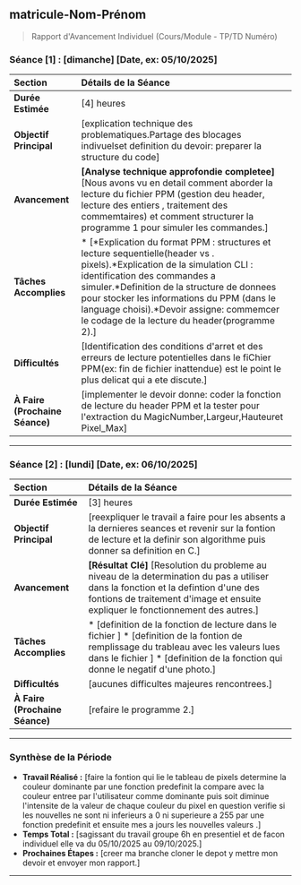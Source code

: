 ## **matricule-Nom-Prénom**

> Rapport d'Avancement Individuel (Cours/Module - TP/TD Numéro)

### **Séance [1] : [dimanche] [Date, ex: 05/10/2025]**

| Section | Détails de la Séance |
| :--- | :--- |
| **Durée Estimée** | [4] heures |
| **Objectif Principal** | [explication technique des problematiques.Partage des blocages indivuelset definition du devoir: preparer la structure du code] |
| **Avancement** | **[Analyse technique approfondie completee]** [Nous avons vu en detail comment aborder la lecture du fichier PPM (gestion deu header, lecture des entiers , traitement des commemtaires) et comment structurer la programme 1 pour simuler les commandes.] |
| **Tâches Accomplies** | * [*Explication du format PPM : structures et lecture sequentielle(header vs . pixels).*Explication de la simulation CLI : identification des commandes a simuler.*Definition de la structure de donnees pour stocker les informations du PPM (dans le language choisi).*Devoir assigne: commemcer le codage de la lecture du header(programme 2).] |
| **Difficultés** | [Identification des conditions d'arret et des erreurs de lecture potentielles dans le fiChier PPM(ex: fin de fichier inattendue) est le point le plus delicat qui a ete discute.] |
| **À Faire (Prochaine Séance)** | [implementer le devoir donne: coder la fonction de lecture du header PPM et la tester pour l'extraction du MagicNumber,Largeur,Hauteuret Pixel_Max] |

---

### **Séance [2] : [lundi] [Date, ex: 06/10/2025]**

| Section | Détails de la Séance |
| :--- | :--- |
| **Durée Estimée** | [3] heures |
| **Objectif Principal** | [reexpliquer le travail a faire pour les absents a la dernieres seances et revenir sur la fontion de lecture et la definir son algorithme puis donner sa definition en C.] |
| **Avancement** | **[Résultat Clé]** [Resolution du probleme au niveau de la determination du pas a utiliser dans la fonction et la defintion d'une des fontions de traitement d'image et ensuite expliquer le fonctionnement des autres.] |
| **Tâches Accomplies** | * [definition de la fonction de lecture dans le fichier ] * [definition de la fontion de remplissage du trableau avec les valeurs lues dans le fichier ] * [definition de la fonction qui donne le negatif d'une photo.] |
| **Difficultés** | [aucunes difficultes majeures rencontrees.] |
| **À Faire (Prochaine Séance)** | [refaire le programme 2.] |

---

### **Synthèse de la Période**

* **Travail Réalisé :** [faire la fontion qui lie le tableau de pixels determine la couleur dominante par une fonction predefinit la compare avec la couleur entree par l'utilisateur comme dominante puis soit diminue l'intensite de la valeur de chaque couleur du pixel en question verifie si les nouvelles ne sont ni inferieurs a 0 ni superieure a 255 par une fonction predefinit et ensuite mes a jours les nouvelles valeurs .]
* **Temps Total :** [sagissant du travail groupe 6h en presentiel et de facon individuel elle va du 05/10/2025 au 09/10/2025.]
* **Prochaines Étapes :** [creer ma branche cloner le depot y mettre mon devoir et envoyer mon rapport.]

---
